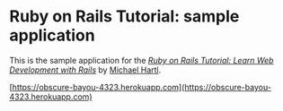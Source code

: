 # Ruby on Rails Tutorial: sample application

This is the sample application for the
[*Ruby on Rails Tutorial:
Learn Web Development with Rails*](http://www.railstutorial.org/)
by [Michael Hartl](http://www.michaelhartl.com/).

[https://obscure-bayou-4323.herokuapp.com](https://obscure-bayou-4323.herokuapp.com)